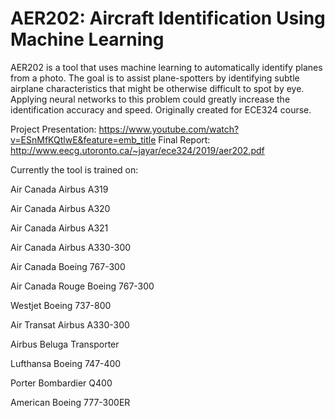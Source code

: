 # AER202: Aircraft Identification Using Machine Learning

AER202 is a tool that uses machine learning to automatically identify planes 
from a photo. The goal is to assist plane-spotters by identifying subtle 
airplane characteristics that might be otherwise difficult to spot by eye. 
Applying neural networks to this problem could greatly increase the 
identification accuracy and speed. Originally created for ECE324 course.

Project Presentation: https://www.youtube.com/watch?v=ESnMfKQtlwE&feature=emb_title
Final Report: http://www.eecg.utoronto.ca/~jayar/ece324/2019/aer202.pdf

Currently the tool is trained on:

  Air Canada Airbus A319
  
  Air Canada Airbus A320
  
  Air Canada Airbus A321
  
  Air Canada Airbus A330-300
  
  Air Canada Boeing 767-300
  
  Air Canada Rouge Boeing 767-300
  
  Westjet Boeing 737-800
  
  Air Transat Airbus A330-300
  
  Airbus Beluga Transporter
  
  Lufthansa Boeing 747-400
  
  Porter Bombardier Q400
  
  American Boeing 777-300ER

